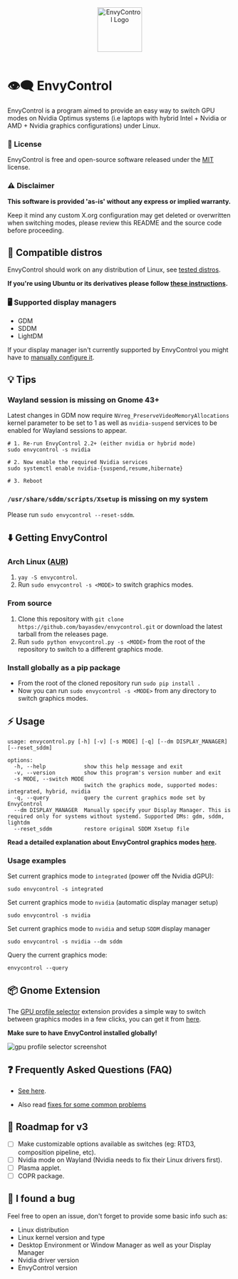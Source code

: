 <div align="center">
<picture>
  <source media="(prefers-color-scheme: dark)" srcset="./logos/dark.png">
  <img alt="EnvyControl Logo" src="./logos/light.png" height="100px">
</picture>
</div>
<br>

# 👁‍🗨 EnvyControl

EnvyControl is a program aimed to provide an easy way to switch GPU modes on Nvidia Optimus systems (i.e laptops with hybrid Intel + Nvidia or AMD + Nvidia graphics configurations) under Linux.

### 📖 License

EnvyControl is free and open-source software released under the [MIT](https://github.com/bayasdev/envycontrol/blob/main/LICENSE) license.

### ⚠️ Disclaimer

**This software is provided 'as-is' without any express or implied warranty.** 

Keep it mind any custom X.org configuration may get deleted or overwritten when switching modes, please review this README and the source code before proceeding.

## 🐧 Compatible distros

EnvyControl should work on any distribution of Linux, see [tested distros](https://github.com/bayasdev/envycontrol/wiki/Frequently-Asked-Questions#tested-distros).

**If you're using Ubuntu or its derivatives please follow [these instructions](https://github.com/bayasdev/envycontrol/wiki/Frequently-Asked-Questions#instructions-for-ubuntu-and-its-derivatives).**

### 🖥️ Supported display managers 

- GDM
- SDDM
- LightDM

If your display manager isn't currently supported by EnvyControl you might have to [manually configure it](https://github.com/bayasdev/envycontrol/wiki/Frequently-Asked-Questions#what-to-do-if-my-display-manager-is-not-supported).

## 💡 Tips

### Wayland session is missing on Gnome 43+

Latest changes in GDM now require `NVreg_PreserveVideoMemoryAllocations` kernel parameter to be set to 1 as well as `nvidia-suspend` services to be enabled for Wayland sessions to appear.

```
# 1. Re-run EnvyControl 2.2+ (either nvidia or hybrid mode)
sudo envycontrol -s nvidia

# 2. Now enable the required Nvidia services
sudo systemctl enable nvidia-{suspend,resume,hibernate}

# 3. Reboot
```

### `/usr/share/sddm/scripts/Xsetup` is missing on my system

Please run `sudo envycontrol --reset-sddm`.

## ⬇️ Getting EnvyControl

### Arch Linux ([AUR](https://aur.archlinux.org/packages/envycontrol))
1. `yay -S envycontrol`.
2. Run `sudo envycontrol -s <MODE>` to switch graphics modes.

### From source

1. Clone this repository with `git clone https://github.com/bayasdev/envycontrol.git` or download the latest tarball from the releases page.
2. Run `sudo python envycontrol.py -s <MODE>` from the root of the repository to switch to a different graphics mode. 
 
### Install globally as a pip package

- From the root of the cloned repository run `sudo pip install .`
- Now you can run `sudo envycontrol -s <MODE>` from any directory to switch graphics modes.

## ⚡️ Usage

```
usage: envycontrol.py [-h] [-v] [-s MODE] [-q] [--dm DISPLAY_MANAGER] [--reset_sddm]

options:
  -h, --help            show this help message and exit
  -v, --version         show this program's version number and exit
  -s MODE, --switch MODE
                        switch the graphics mode, supported modes: integrated, hybrid, nvidia
  -q, --query           query the current graphics mode set by EnvyControl
  --dm DISPLAY_MANAGER  Manually specify your Display Manager. This is required only for systems without systemd. Supported DMs: gdm, sddm, lightdm
  --reset_sddm          restore original SDDM Xsetup file
```

**Read a detailed explanation about EnvyControl graphics modes [here](https://github.com/bayasdev/envycontrol/wiki/Frequently-Asked-Questions#graphics-modes-explained).**

### Usage examples

Set current graphics mode to `integrated` (power off the Nvidia dGPU):

```
sudo envycontrol -s integrated
```

Set current graphics mode to `nvidia` (automatic display manager setup)

```
sudo envycontrol -s nvidia
```

Set current graphics mode to `nvidia` and setup `SDDM` display manager

```
sudo envycontrol -s nvidia --dm sddm
```

Query the current graphics mode:

```
envycontrol --query
```

## 📦 Gnome Extension

The [GPU profile selector](https://github.com/LorenzoMorelli/GPU_profile_selector) extension provides a simple way to switch between graphics modes in a few clicks, you can get it from [here](https://extensions.gnome.org/extension/5009/gpu-profile-selector/).

**Make sure to have EnvyControl installed globally!**

![gpu profile selector screenshot](https://github.com/LorenzoMorelli/GPU_profile_selector/raw/main/img/extension_screenshot.png)

## ❓ Frequently Asked Questions (FAQ)

- [See here](https://github.com/bayasdev/envycontrol/wiki/Frequently-Asked-Questions).

- Also read [fixes for some common problems](https://github.com/DaVikingMan/EnvyControl/wiki/Fixes-for-some-common-problems)

## 📝 Roadmap for v3

- [ ] Make customizable options available as switches (eg: RTD3, composition pipeline, etc).
- [ ] Nvidia mode on Wayland (Nvidia needs to fix their Linux drivers first).
- [ ] Plasma applet.
- [ ] COPR package.

## 🐞 I found a bug

Feel free to open an issue, don't forget to provide some basic info such as:

- Linux distribution
- Linux kernel version and type
- Desktop Environment or Window Manager as well as your Display Manager
- Nvidia driver version
- EnvyControl version
